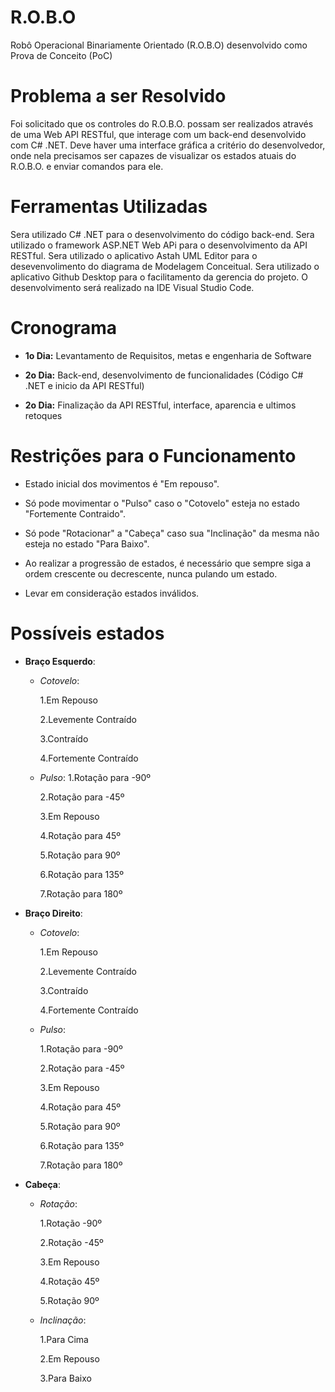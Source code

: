# R.O.B.O
Robô Operacional Binariamente Orientado (R.O.B.O) desenvolvido como Prova de Conceito (PoC)


# Problema a ser Resolvido
Foi solicitado que os controles do R.O.B.O. possam ser realizados através de uma Web API RESTful, que interage com um back-end desenvolvido com C# .NET. Deve haver uma interface gráfica a critério do desenvolvedor, onde nela precisamos ser capazes de visualizar os estados atuais do R.O.B.O. e enviar comandos para ele.

# Ferramentas Utilizadas

Sera utilizado C# .NET para o desenvolvimento do código back-end. Sera utilizado o framework ASP.NET Web APi para o desenvolvimento da API RESTful. Sera utilizado o aplicativo Astah UML Editor para o desevenvolimento do diagrama de Modelagem Conceitual. Sera utilizado o aplicativo Github Desktop para o facilitamento da gerencia do projeto. O desenvolvimento será realizado na IDE Visual Studio Code. 



# Cronograma 

- **1o Dia:** Levantamento de Requisitos, metas e engenharia de Software

- **2o Dia:** Back-end, desenvolvimento de funcionalidades (Código C# .NET e inicio da API RESTful)

- **2o Dia:** Finalização da API RESTful, interface, aparencia e ultimos retoques


# Restrições para o Funcionamento 
- Estado inicial dos movimentos é "Em repouso".  

- Só pode movimentar o "Pulso" caso o "Cotovelo" esteja no estado "Fortemente Contraido".

- Só pode "Rotacionar" a "Cabeça" caso sua "Inclinação" da mesma não esteja no estado "Para Baixo".

- Ao realizar a progressão de estados, é necessário que sempre siga a ordem crescente ou decrescente, nunca pulando um estado.

- Levar em consideração estados inválidos.


# Possíveis estados
- **Braço Esquerdo**: 

	- *Cotovelo*:	
	
		1.Em Repouso
		
		2.Levemente Contraído
		
		3.Contraído
		
		4.Fortemente Contraído
		

	- *Pulso*:
		1.Rotação para -90º
		
		2.Rotação para -45º
		
		3.Em Repouso
		
		4.Rotação para 45º
		
		5.Rotação para 90º
		
		6.Rotação para 135º
		
		7.Rotação para 180º
		
- **Braço Direito**: 

	- *Cotovelo*:	
	
		1.Em Repouso
		
		2.Levemente Contraído
		
		3.Contraído
		
		4.Fortemente Contraído

	- *Pulso*:
	
		1.Rotação para -90º
		
		2.Rotação para -45º
		
		3.Em Repouso
		
		4.Rotação para 45º
		
		5.Rotação para 90º
		
		6.Rotação para 135º
		
		7.Rotação para 180º

- **Cabeça**: 

	- *Rotação*:
	
		1.Rotação -90º
		
		2.Rotação -45º
		
		3.Em Repouso
		
		4.Rotação 45º
		
		5.Rotação 90º
		
	- *Inclinação*: 
		
		1.Para Cima
		
		2.Em Repouso
		
		3.Para Baixo








